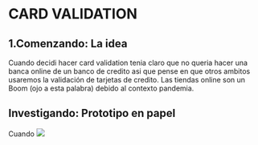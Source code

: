 # CARD VALIDATION
## 1.Comenzando: La idea
Cuando decidi hacer card validation tenia claro que no queria hacer una banca online de un banco de credito asi que pense en que otros ambitos usaremos la validación de tarjetas de credito. Las tiendas online son un Boom (ojo a esta palabra) debido al contexto pandemia.

## Investigando: Prototipo en papel
Cuando
<img src="/img/investigación.jpg">